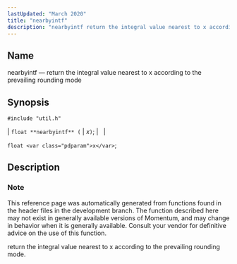 ```yaml
---
lastUpdated: "March 2020"
title: "nearbyintf"
description: "nearbyintf return the integral value nearest to x according to the prevailing rounding mode float nearbyintf x float x This reference page was automatically generated from functions found in the header files in the development branch The function described here may not exist in generally available versions of Momentum and..."
---
```


<a name="apis.nearbyintf"></a> 
## Name

nearbyintf — return the integral value nearest to x according to the prevailing rounding mode

## Synopsis

`#include "util.h"`

| `float **nearbyintf** (` | <var class="pdparam">x</var>`)`; |   |

`float <var class="pdparam">x</var>`;<a name="idp64172160"></a> 
## Description

### Note

This reference page was automatically generated from functions found in the header files in the development branch. The function described here may not exist in generally available versions of Momentum, and may change in behavior when it is generally available. Consult your vendor for definitive advice on the use of this function.

return the integral value nearest to x according to the prevailing rounding mode.